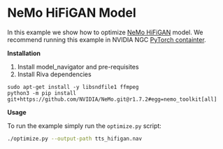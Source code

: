 <!--
Copyright (c) 2021-2023, NVIDIA CORPORATION. All rights reserved.

Licensed under the Apache License, Version 2.0 (the "License");
you may not use this file except in compliance with the License.
You may obtain a copy of the License at

    http://www.apache.org/licenses/LICENSE-2.0

Unless required by applicable law or agreed to in writing, software
distributed under the License is distributed on an "AS IS" BASIS,
WITHOUT WARRANTIES OR CONDITIONS OF ANY KIND, either express or implied.
See the License for the specific language governing permissions and
limitations under the License.
-->

# NeMo HiFiGAN Model

In this example we show how to optimize [NeMo HiFiGAN](https://catalog.ngc.nvidia.com/orgs/nvidia/teams/nemo/models/tts_hifigan) model. We recommend running this example in NVIDIA NGC [PyTorch containter](https://catalog.ngc.nvidia.com/orgs/nvidia/containers/pytorch).

**Installation**

1. Install model\_navigator and pre-requisites
2. Install Riva dependencies
```
sudo apt-get install -y libsndfile1 ffmpeg
python3 -m pip install git+https://github.com/NVIDIA/NeMo.git@r1.7.2#egg=nemo_toolkit[all]
```

**Usage**

To run the example simply run the `optimize.py` script:

```bash
./optimize.py --output-path tts_hifigan.nav
```
